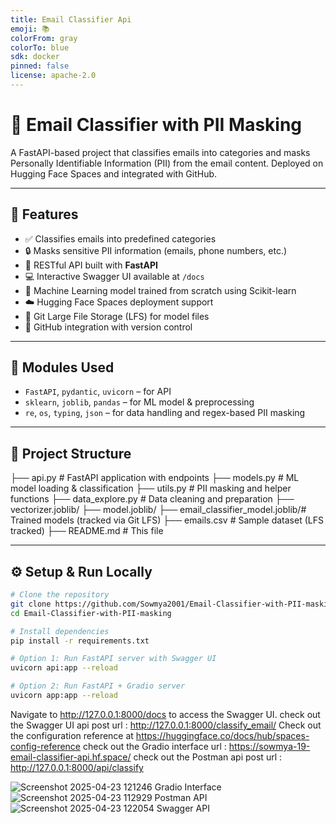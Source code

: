```yaml
---
title: Email Classifier Api
emoji: 📚
colorFrom: gray
colorTo: blue
sdk: docker
pinned: false
license: apache-2.0
---
```

# 📧 Email Classifier with PII Masking

A FastAPI-based project that classifies emails into categories and masks Personally Identifiable Information (PII) from the email content. Deployed on Hugging Face Spaces and integrated with GitHub.

---

## 🚀 Features

- ✅ Classifies emails into predefined categories
- 🔒 Masks sensitive PII information (emails, phone numbers, etc.)
- 🔎 RESTful API built with **FastAPI**
- 💻 Interactive Swagger UI available at `/docs`
- 🧠 Machine Learning model trained from scratch using Scikit-learn
- ☁️ Hugging Face Spaces deployment support
- 🐘 Git Large File Storage (LFS) for model files
- 🔁 GitHub integration with version control

---

## 🧠 Modules Used

- `FastAPI`, `pydantic`, `uvicorn` – for API
- `sklearn`, `joblib`, `pandas` – for ML model & preprocessing
- `re`, `os`, `typing`, `json` – for data handling and regex-based PII masking

---
## 📂 Project Structure

├── api.py # FastAPI application with endpoints 
├── models.py # ML model loading & classification 
├── utils.py # PII masking and helper functions 
├── data_explore.py # Data cleaning and preparation 
├── vectorizer.joblib/
├── model.joblib/
├── email_classifier_model.joblib/# Trained models (tracked via Git LFS) 
├── emails.csv # Sample dataset (LFS tracked) 
├── README.md # This file

---

## ⚙️ Setup & Run Locally

```bash
# Clone the repository
git clone https://github.com/Sowmya2001/Email-Classifier-with-PII-masking
cd Email-Classifier-with-PII-masking

# Install dependencies
pip install -r requirements.txt

# Option 1: Run FastAPI server with Swagger UI
uvicorn api:app --reload

# Option 2: Run FastAPI + Gradio server
uvicorn app:app --reload
```
Navigate to http://127.0.0.1:8000/docs to access the Swagger UI.
check out the Swagger UI api post url : http://127.0.0.1:8000/classify_email/
Check out the configuration reference at https://huggingface.co/docs/hub/spaces-config-reference
check out the Gradio interface url :  https://sowmya-19-email-classifier-api.hf.space/
check out the Postman api post url : http://127.0.0.1:8000/api/classify 

![Screenshot 2025-04-23 121246](https://github.com/user-attachments/assets/48056444-8906-4bcc-b498-b11afa79f469)  Gradio Interface
![Screenshot 2025-04-23 112929](https://github.com/user-attachments/assets/0231b752-a0d6-480d-bddc-defdb3781958)  Postman API
![Screenshot 2025-04-23 122054](https://github.com/user-attachments/assets/a7826b7e-1199-41a3-9cab-970728200e41)  Swagger API
